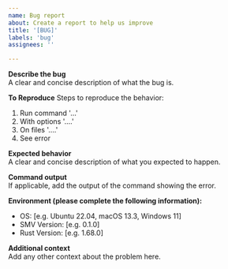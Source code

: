 ```yaml
---
name: Bug report  
about: Create a report to help us improve  
title: '[BUG]'  
labels: 'bug'  
assignees: ''

---
```


**Describe the bug**  
A clear and concise description of what the bug is.

**To Reproduce**
Steps to reproduce the behavior:
1. Run command '...'
2. With options '....'
3. On files '....'
4. See error

**Expected behavior**  
A clear and concise description of what you expected to happen.

**Command output**  
If applicable, add the output of the command showing the error.

**Environment (please complete the following information):**
- OS: [e.g. Ubuntu 22.04, macOS 13.3, Windows 11]
- SMV Version: [e.g. 0.1.0]
- Rust Version: [e.g. 1.68.0]

**Additional context**  
Add any other context about the problem here.